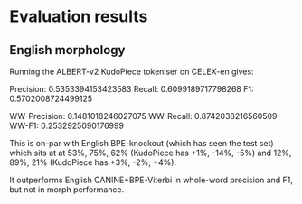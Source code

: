 # Evaluation results
## English morphology
Running the ALBERT-v2 KudoPiece tokeniser on CELEX-en gives:

Precision: 0.5353394153423583
Recall:    0.6099189717798268
F1:        0.5702008724499125

WW-Precision: 0.1481018246027075
WW-Recall:    0.8742038216560509
WW-F1:        0.2532925090176999

This is on-par with English BPE-knockout (which has seen the test set) which sits at
at 53%, 75%, 62% (KudoPiece has +1%, -14%, -5%) and 12%, 89%, 21% (KudoPiece has +3%, -2%, +4%).

It outperforms English CANINE+BPE-Viterbi in whole-word precision and F1, but not in morph performance.
